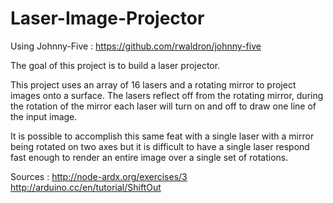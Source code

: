 Laser-Image-Projector
=====================

Using Johnny-Five : https://github.com/rwaldron/johnny-five

The goal of this project is to build a laser projector.

This project uses an array of 16 lasers and a rotating mirror to project images onto a surface. 
The lasers reflect off from the rotating mirror, during the rotation of the mirror each laser will turn on and off 
to draw one line of the input image. 

It is possible to accomplish this same feat with a single laser with a mirror being rotated on two axes but it is 
difficult to have a single laser respond fast enough to render an entire image over a single set of rotations. 

Sources :
http://node-ardx.org/exercises/3
http://arduino.cc/en/tutorial/ShiftOut
